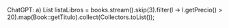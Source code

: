 ChatGPT:
a) List<String> listaLibros = books.stream().skip(3).filter(l -> l.getPrecio() > 20).map(Book::getTitulo).collect(Collectors.toList());
